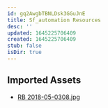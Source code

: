 ```yaml
---
id: gq2AwgbTBNLDsk3GGuJnE
title: Sf_automation Resources
desc: ''
updated: 1645225706409
created: 1645225706409
stub: false
isDir: true
---
```

## Imported Assets
- [RB 2018-05-0308.jpg](/assets/rb-2018-05-0308.jpg)
